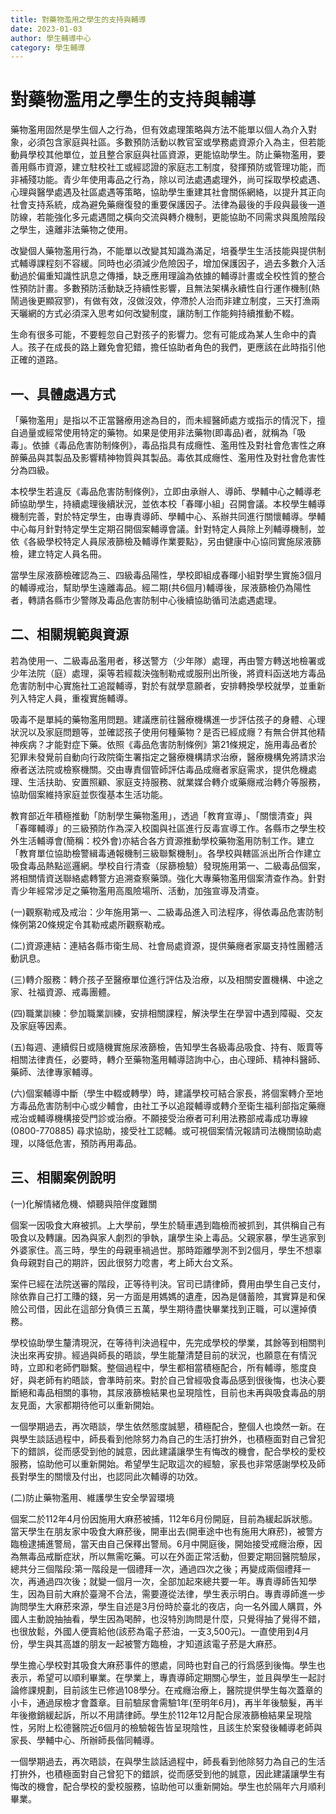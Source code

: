 ```yaml
---
title: 對藥物濫用之學生的支持與輔導
date: 2023-01-03
author: 學生輔導中心
category: 學生輔導
---
```


# 對藥物濫用之學生的支持與輔導

藥物濫用固然是學生個人之行為，但有效處理策略與方法不能單以個人為介入對象，必須包含家庭與社區。多數預防活動以教官室或學務處資源介入為主，但若能動員學校其他單位，並且整合家庭與社區資源，更能協助學生。防止藥物濫用，要善用縣市資源，建立駐校社工或經認證的家庭志工制度，發揮預防或管理功能，而非補殘功能。青少年使用毒品之行為，除以司法處遇處理外，尚可採取學校處遇、心理與醫學處遇及社區處遇等策略，協助學生重建其社會關係網絡，以提升其正向社會支持系統，成為避免藥癮復發的重要保護因子。法律為最後的手段與最後一道防線，若能強化多元處遇間之橫向交流與轉介機制，更能協助不同需求與風險階段之學生，遠離非法藥物之使用。

改變個人藥物濫用行為，不能單以改變其知識為滿足，培養學生生活技能與提供制式輔導課程刻不容緩。同時也必須減少危險因子，增加保護因子，過去多數介入活動過於偏重知識性訊息之傳播，缺乏應用理論為依據的輔導計畫或全校性質的整合性預防計畫。多數預防活動缺乏持續性影響，且無法架構永續性自行運作機制(熱鬧過後更顯寂寥)，有做有效，沒做沒效，停滯於人治而非建立制度，三天打漁兩天曬網的方式必須深入思考如何改變制度，讓防制工作能夠持續推動不輟。

生命有很多可能，不要輕忽自己對孩子的影響力。您有可能成為某人生命中的貴人。孩子在成長的路上難免會犯錯，擔任協助者角色的我們，更應該在此時指引他正確的道路。

## 一、具體處遇方式

「藥物濫用」是指以不正當醫療用途為目的，而未經醫師處方或指示的情況下，擅自過量或經常使用特定的藥物。如果是使用非法藥物(即毒品)者，就稱為「吸毒」。依據《毒品危害防制條例》，毒品指具有成癮性、濫用性及對社會危害性之麻醉藥品與其製品及影響精神物質與其製品。毒依其成癮性、濫用性及對社會危害性分為四級。

本校學生若違反《毒品危害防制條例》，立即由承辦人、導師、學輔中心之輔導老師協助學生，持續處理後續狀況，並依本校「春暉小組」召開會議。本校學生輔導機制完善，對於特定學生，由專責導師、學輔中心、系辦共同進行關懷輔導。學輔中心每月針對特定學生定期召開個案輔導會議。針對特定人員除上列輔導機制，並依《各級學校特定人員尿液篩檢及輔導作業要點》，另由健康中心協同實施尿液篩檢，建立特定人員名冊。

當學生尿液篩檢確認為三、四級毒品陽性，學校即組成春暉小組對學生實施3個月的輔導戒治，幫助學生遠離毒品。經二期(共6個月)輔導後，尿液篩檢仍為陽性者，轉請各縣市少警隊及毒品危害防制中心後續協助循司法處遇處理。

## 二、相關規範與資源

若為使用一、二級毒品濫用者，移送警方（少年隊）處理，再由警方轉送地檢署或少年法院（庭）處理，渠等若經裁決強制勒戒或服刑出所後，將資料函送地方毒品危害防制中心實施社工追蹤輔導，對於有就學意願者，安排轉換學校就學，並重新列入特定人員，重複實施輔導。

吸毒不是單純的藥物濫用問題。建議應前往醫療機構進一步評估孩子的身體、心理狀況以及家庭問題等，並確認孩子使用何種藥物？是否已經成癮？有無合併其他精神疾病？才能對症下藥。依照《毒品危害防制條例》第21條規定，施用毒品者於犯罪未發覺前自動向行政院衛生署指定之醫療機構請求治療，醫療機構免將請求治療者送法院或檢察機關。交由專責個管師評估毒品成癮者家庭需求，提供危機處理、生活扶助、安置照顧、家庭支持服務、就業媒合轉介或藥癮戒治轉介等服務，協助個案維持家庭並恢復基本生活功能。

教育部近年積極推動「防制學生藥物濫用」，透過「教育宣導」、「關懷清查」與「春暉輔導」的三級預防作為深入校園與社區進行反毒宣導工作。各縣市之學生校外生活輔導會(簡稱：校外會)亦結合各方資源推動學校藥物濫用防制工作。建立「教育單位協助檢警緝毒通報機制三級聯繫機制」。各學校與轄區派出所合作建立吸食毒品熱點巡邏網。學校自行清查（尿篩檢驗）發現施用第一、二級毒品個案，將相關情資送聯絡處轉警方追溯查察藥頭。強化大專藥物濫用個案清查作為。針對青少年經常涉足之藥物濫用高風險場所、活動，加強宣導及清查。

(一)觀察勒戒及戒治：少年施用第一、二級毒品進入司法程序，得依毒品危害防制條例第20條規定令其勒戒處所觀察勒戒。

(二)資源連結：連結各縣市衛生局、社會局處資源，提供藥癮者家屬支持性團體活動訊息。

(三)轉介服務：轉介孩子至醫療單位進行評估及治療，以及相關安置機構、中途之家、社福資源、戒毒團體。

(四)職業訓練：參加職業訓練，安排相關課程，解決學生在學習中遇到障礙、交友及家庭等因素。

(五)每週、連續假日或隨機實施尿液篩檢，告知學生各級毒品吸食、持有、販賣等相關法律責任，必要時，轉介至藥物濫用輔導諮詢中心，由心理師、精神科醫師、藥師、法律專家輔導。

(六)個案輔導中斷（學生中輟或轉學）時，建議學校可結合家長，將個案轉介至地方毒品危害防制中心或少輔會，由社工予以追蹤輔導或轉介至衛生福利部指定藥癮戒治或輔導機構接受門診或治療。不願接受治療者可利用法務部戒毒成功專線(0800-770885) 尋求協助，接受社工認輔。或可視個案情況報請司法機關協助處理，以降低危害，預防再用毒品。

## 三、相關案例說明

(一)化解情緒危機、傾聽與陪伴度難關

個案一因吸食大麻被抓。上大學前，學生於騎車遇到臨檢而被抓到，其供稱自己有吸食以及轉讓。因為與家人劇烈的爭執，讓學生染上毒品。父親家暴，學生逃家到外婆家住。高三時，學生的母親車禍過世。那時距離學測不到2個月，學生不想辜負母親對自己的期許，因此很努力唸書，考上師大台文系。

案件已經在法院送審的階段，正等待判決。官司已請律師，費用由學生自己支付，除依靠自己打工賺的錢，另一方面是用媽媽的遺產，因為是儲蓄險，其實算是和保險公司借，因此在這部分負債三五萬，學生期待盡快畢業找到正職，可以還掉債務。

學校協助學生釐清現況，在等待判決過程中，先完成學校的學業，其餘等到相關判決出來再安排。經過與師長的晤談，學生能釐清楚目前的狀況，也願意在有情況時，立即和老師們聯繫。整個過程中，學生都相當積極配合，所有輔導，態度良好，與老師有約晤談，會準時前來。對於自己曾經吸食毒品感到很後悔，也決心要斷絕和毒品相關的事物，其尿液篩檢結果也呈現陰性，目前也未再與吸食毒品的朋友見面，大家都期待他可以重新開始。

一個學期過去，再次晤談，學生依然態度誠懇，積極配合，整個人也煥然一新。在與學生談話過程中，師長看到他除努力為自己的生活打拚外，也積極面對自己曾犯下的錯誤，從而感受到他的誠意，因此建議讓學生有悔改的機會，配合學校的愛校服務，協助他可以重新開始。希望學生記取這次的經驗，家長也非常感謝學校及師長對學生的關懷及付出，也認同此次輔導的功效。

(二)防止藥物濫用、維護學生安全學習環境

個案二於112年4月份因施用大麻菸被捕，112年6月份開庭，目前為緩起訴狀態。當天學生在朋友家中吸食大麻菸後，開車出去(開車途中也有施用大麻菸)，被警方臨檢逮捕進警局，當天由自己保釋出警局。6月中開庭後，開始接受戒癮治療，因為無毒品戒斷症狀，所以無需吃藥。可以在外面正常活動，但要定期回醫院驗尿，總共分三個階段:第一階段是一個禮拜一次，通過四次之後；再變成兩個禮拜一次，再通過四次後；就變一個月一次，全部加起來總共要一年。專責導師告知學生，因為目前大麻於臺灣不合法，需要遵從法律，學生表示明白。專責導師進一步詢問學生大麻菸來源，學生自述是3月份時於臺北的夜店，向一名外國人購買，外國人主動說抽抽看，學生因為喝醉，也沒特別詢問是什麼，只覺得抽了覺得不錯，也很放鬆，外國人便賣給他(該菸為電子菸油，一支3,500元)。一直使用到4月份，學生與其高雄的朋友一起被警方臨檢，才知道該電子菸是大麻菸。

學生擔心學校對其吸食大麻菸事件的懲處，同時也對自己的行爲感到後悔。學生也表示，希望可以順利畢業。在學業上，專責導師定期關心學生，並且與學生一起討論修課規劃，目前該生已修過108學分。在戒癮治療上，醫院提供學生每次蓋章的小卡，通過尿檢才會蓋章。目前驗尿會需驗1年(至明年6月)，再半年後驗髮，再半年後撤銷緩起訴，所以不用請律師。學生於112年12月配合尿液篩檢結果呈現陰性，另附上松德醫院近6個月的檢驗報告皆呈現陰性，且該生於案發後輔導老師與家長、學輔中心、所辦師長偕同輔導。

一個學期過去，再次晤談，在與學生談話過程中，師長看到他除努力為自己的生活打拚外，也積極面對自己曾犯下的錯誤，從而感受到他的誠意，因此建議讓學生有悔改的機會，配合學校的愛校服務，協助他可以重新開始。學生也於隔年六月順利畢業。